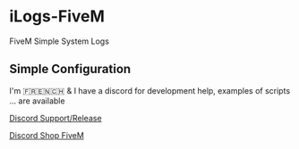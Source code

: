 # iLogs-FiveM
FiveM Simple System Logs

## Simple Configuration

I'm 🇫🇷🇪🇳🇨🇭 & I have a discord for development help, examples of scripts ... are available

[Discord Support/Release](https://discord.gg/EBfXQ94ewu)


[Discord Shop FiveM](https://discord.gg/mUmeeUsFcU)
